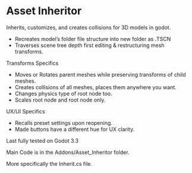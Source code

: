 # Asset Inheritor

Inherits, customizes, and creates collisions for 3D models in godot.
- Recreates model’s folder file structure into new folder as .TSCN
- Traverses scene tree depth first editing & restructuring mesh transforms.

Transforms Specifics
- Moves or Rotates parent meshes while preserving transforms of child meshes.
- Creates collisions of all meshes, places them anywhere you want.
- Changes physics type of root node too.
- Scales root node and root node only.

UX/UI Specifics
- Recalls preset settings upon reopening.
- Made buttons have a different hue for UX clarity.

Last fully tested on Godot 3.3

Main Code is in the Addons/Asset_Inheritor folder.

More specifically the Inherit.cs file.
